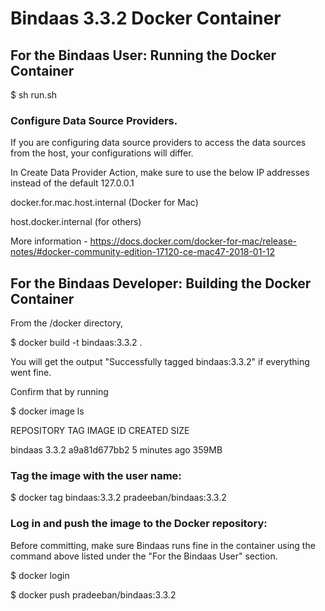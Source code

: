 # Bindaas 3.3.2 Docker Container


## For the Bindaas User: Running the Docker Container

$ sh run.sh


### Configure Data Source Providers.

If you are configuring data source providers to access the data sources from the host, your configurations will differ.

In Create Data Provider Action, make sure to use the below IP addresses instead of the default 127.0.0.1

docker.for.mac.host.internal (Docker for Mac)

host.docker.internal (for others)

More information - https://docs.docker.com/docker-for-mac/release-notes/#docker-community-edition-17120-ce-mac47-2018-01-12


## For the Bindaas Developer: Building the Docker Container

From the <BINDAAS-SOURCE-ROOT>/docker directory,

$ docker build -t bindaas:3.3.2 .

You will get the output "Successfully tagged bindaas:3.3.2" if everything went fine.


Confirm that by running

$ docker image ls

REPOSITORY          TAG                 IMAGE ID            CREATED             SIZE

bindaas             3.3.2              a9a81d677bb2        5 minutes ago       359MB



### Tag the image with the user name:
 
 $ docker tag bindaas:3.3.2 pradeeban/bindaas:3.3.2


 ### Log in and push the image to the Docker repository:

Before committing, make sure Bindaas runs fine in the container using the command above listed under the "For the Bindaas User" section.

 $ docker login

 $ docker push pradeeban/bindaas:3.3.2
